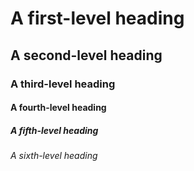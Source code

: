 # A first-level heading
## A second-level heading
### A third-level heading
#### A fourth-level heading
##### A fifth-level heading
###### A sixth-level heading
